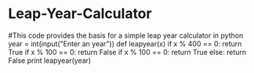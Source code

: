 # Leap-Year-Calculator
#This code provides the basis for a simple leap year calculator in python
year = int(input("Enter an year"))
def leapyear(x)
  if x % 400 == 0:
    return True
  if x % 100 == 0:
    return False
  if x % 100 == 0:
    return True
  else:
    return False
print leapyear(year)
